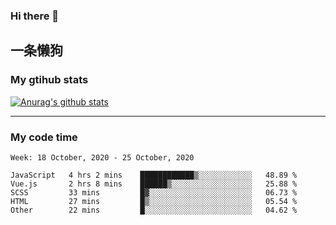 ### Hi there 👋

## 一条懒狗
<!--
**kiss-me-quickly/kiss-me-quickly** is a ✨ _special_ ✨ repository because its `README.md` (this file) appears on your GitHub profile.

Here are some ideas to get you started:

- 🔭 I’m currently working on ...
- 🌱 I’m currently learning ...
- 👯 I’m looking to collaborate on ...
- 🤔 I’m looking for help with ...
- 💬 Ask me about ...
- 📫 How to reach me: ...
- 😄 Pronouns: ...
- ⚡ Fun fact: ...
-->


### My gtihub stats

[![Anurag's github stats](https://github-readme-stats.vercel.app/api?username=kiss-me-quickly)](https://github.com/anuraghazra/github-readme-stats)

***

### My code time

<!--START_SECTION:waka-->
```text
Week: 18 October, 2020 - 25 October, 2020

JavaScript   4 hrs 2 mins    ████████████▒░░░░░░░░░░░░   48.89 % 
Vue.js       2 hrs 8 mins    ██████▒░░░░░░░░░░░░░░░░░░   25.88 % 
SCSS         33 mins         █▓░░░░░░░░░░░░░░░░░░░░░░░   06.73 % 
HTML         27 mins         █▒░░░░░░░░░░░░░░░░░░░░░░░   05.54 % 
Other        22 mins         █░░░░░░░░░░░░░░░░░░░░░░░░   04.62 % 
```
<!--END_SECTION:waka-->
